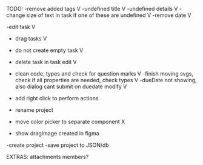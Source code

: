 TODO:
-remove added tags V
-undefined title V
-undefined details V
-change size of text in task if one of these are undefined V
-remove date V

-edit task V

- drag tasks V

- do not create empty task V
- delete task in task edit V

- clean code, types and check for question marks V
-finish moving svgs, check if all properties are needed, check types V
-dueDate not showing, also dialog cant submit on duedate modify V

- add right click to perform actions
- rename project

- move color picker to separate component X

- show dragImage created in figma


-create project
-save project to JSON/db

EXTRAS:
attachments
members?

